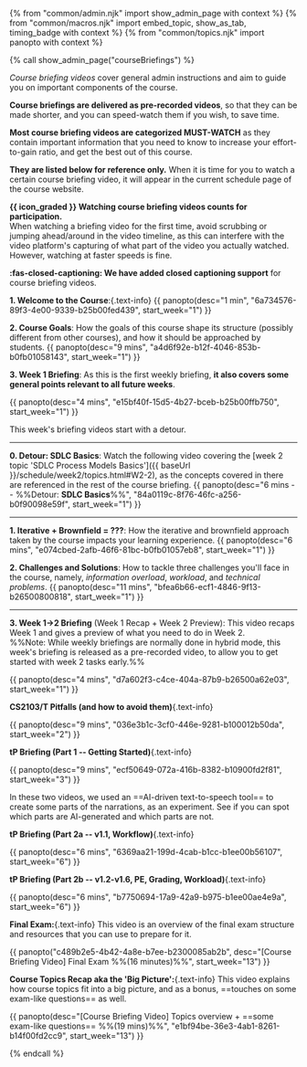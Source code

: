 {% from "common/admin.njk" import show_admin_page with context %}
{% from "common/macros.njk" import embed_topic, show_as_tab, timing_badge with context %}
{% from "common/topics.njk" import  panopto with context %}

{% call show_admin_page("courseBriefings") %}
<div id="main">

<p class="lead text-secondary"><em>Course briefing videos</em> cover general admin instructions and aim to guide you on important components of the course.</p>

**Course briefings are delivered as pre-recorded videos**, so that they can be made shorter, and you can speed-watch them if you wish, to save time.

**Most course briefing videos are categorized MUST-WATCH** as they contain important information that you need to know to increase your effort-to-gain ratio, and get the best out of this course.

**They are listed below for reference only.** When it is time for you to watch a certain course briefing video, it will appear in the current schedule page of the course website.


<!-- ==================================================== -->

<panel type="info" header="#### Week 1 Course Briefings" expanded>
<div id="course-briefing-w1">
<box seamless>

**{{ icon_graded }} Watching course briefing videos counts for participation.**<br>
When watching a briefing video for the first time, avoid <tooltip content="dragging the slider or timeline bar back and forth">scrubbing</tooltip> or jumping ahead/around in the video timeline, as this can interfere with the video platform's capturing of what part of the video you actually watched. However, watching at faster speeds is fine.

**:fas-closed-captioning: We have added closed captioning support** for course briefing videos.
</box>

****1. Welcome to the Course****:{.text-info}
{{ panopto(desc="1 min", "6a734576-89f3-4e00-9339-b25b00fed439", start_week="1") }}

<span class="text-info">****2. Course Goals****</span>: How the goals of this course shape its structure (possibly different from other courses), and how it should be approached by students.
{{ panopto(desc="9 mins", "a4d6f92e-b12f-4046-853b-b0fb01058143", start_week="1") }}


<span class="text-info">****3. Week 1 Briefing****</span>: As this is the first weekly briefing, **it also covers some general points relevant to all future weeks**.

{{ panopto(desc="4 mins", "e15bf40f-15d5-4b27-bceb-b25b00ffb750", start_week="1") }}
</div>
</panel>

<!-- ==================================================== -->

<panel type="info" header="#### Week 2 Course Briefings" expanded>
<div id="course-briefing-w2">

This week's briefing videos start with a detour.

<div class="indented-level2">

---

<span class="text-info">****0. Detour: SDLC Basics****</span>: Watch the following video covering the [week 2 topic 'SDLC Process Models Basics']({{ baseUrl }}/schedule/week2/topics.html#W2-2), as the concepts covered in there are referenced in the rest of the course briefing.
{{ panopto(desc="6 mins -- %%Detour: **SDLC Basics**%%", "84a0119c-8f76-46fc-a256-b0f90098e59f", start_week="1") }}

---
</div>


<span class="text-info">****1. Iterative + Brownfield = ???****</span>: How the iterative and brownfield approach taken by the course impacts your learning experience.
{{ panopto(desc="6 mins", "e074cbed-2afb-46f6-81bc-b0fb01057eb8", start_week="1") }}

<span class="text-info">****2. Challenges and Solutions****</span>: How to tackle three challenges you'll face in the course, namely, _information overload_, _workload_, and _technical problems_.
{{ panopto(desc="11 mins", "bfea6b66-ecf1-4846-9f13-b26500800818", start_week="1") }}

---

<span class="text-info">****3. Week 1->2 Briefing****</span> (Week 1 Recap + Week 2 Preview): This video recaps Week 1 and gives a preview of what you need to do in Week 2.<br>
%%Note: While weekly briefings are normally done in hybrid mode, this week's briefing is released as a pre-recorded video, to allow you to get started with week 2 tasks early.%%

{{ panopto(desc="4 mins", "d7a602f3-c4ce-404a-87b9-b26500a62e03", start_week="1") }}
</div>
</panel>

<!-- ==================================================== -->

<panel type="info" header="#### Week 3 Course Briefings" expanded>
<div id="course-briefing-w3">


****CS2103/T Pitfalls (and how to avoid them)****{.text-info}

{{ panopto(desc="9 mins", "036e3b1c-3cf0-446e-9281-b100012b50da", start_week="2") }}

</div>
</panel>

<!-- ==================================================== -->

<panel type="info" header="#### Week 4 Course Briefings" expanded>
<div id="course-briefing-w4">


****tP Briefing (Part 1 -- Getting Started)****{.text-info}

{{ panopto(desc="9 mins", "ecf50649-072a-416b-8382-b10900fd2f81", start_week="3") }}

</div>
</panel>

<!-- ==================================================== -->

<panel type="info" header="#### Week 7 Course Briefings" expanded>
<div id="course-briefing-w7">

<box type="warning" header="Noticed anything odd about the videos below?" seamless>

In these two videos, we used an ==AI-driven text-to-speech tool== to create some parts of the narrations, as an experiment. See if you can spot which parts are AI-generated and which parts are not.
</box>

****tP Briefing (Part 2a -- v1.1, Workflow)****{.text-info}


{{ panopto(desc="6 mins", "6369aa21-199d-4cab-b1cc-b1ee00b56107", start_week="6") }}

****tP Briefing (Part 2b -- v1.2-v1.6, PE, Grading, Workload)****{.text-info}

{{ panopto(desc="6 mins", "b7750694-17a9-42a9-b975-b1ee00ae4e9a", start_week="6") }}

</div>
</panel>

<!-- ==================================================== -->

<panel type="info" header="#### Week 13 Course Briefings" expanded>
<div id="course-briefing-w13">

****Final Exam:****{.text-info} This video is an overview of the final exam structure and resources that you can use to prepare for it.

<div id="exam-briefing-video">

{{ panopto("c489b2e5-4b42-4a8e-b7ee-b2300085ab2b", desc="[Course Briefing Video] Final Exam %%(16 minutes)%%", start_week="13") }}
</div>

****Course Topics Recap aka the 'Big Picture':****{.text-info} This video explains how course topics fit into a big picture, and as a bonus, ==touches on some exam-like questions== as well.

<div id="topics-video">

{{ panopto(desc="[Course Briefing Video] Topics overview + ==some exam-like questions== %%(19 mins)%%", "e1bf94be-36e3-4ab1-8261-b14f00fd2cc9", start_week="13") }}
</div>

</div>
</panel>

<!-- ==================================================== -->

</div>
{% endcall %}
